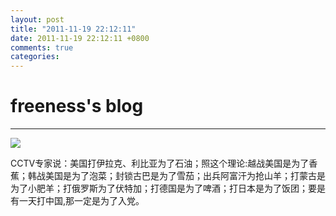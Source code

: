 ```yaml
---
layout: post
title: "2011-11-19 22:12:11"
date: 2011-11-19 22:12:11 +0800
comments: true
categories: 
---
```


# freeness's blog

----------

![](http://okqmqrbgo.bkt.clouddn.com/201111192212111.jpg)

>
CCTV专家说：美国打伊拉克、利比亚为了石油；照这个理论:越战美国是为了香蕉；韩战美国是为了泡菜；封锁古巴是为了雪茄；出兵阿富汗为抢山羊；打蒙古是为了小肥羊；打俄罗斯为了伏特加；打德国是为了啤酒；打日本是为了饭团；要是有一天打中国,那一定是为了入党。